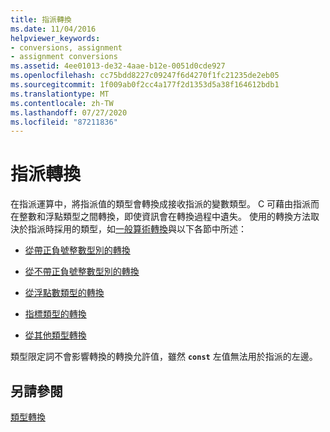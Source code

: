 ```yaml
---
title: 指派轉換
ms.date: 11/04/2016
helpviewer_keywords:
- conversions, assignment
- assignment conversions
ms.assetid: 4ee01013-de32-4aae-b12e-0051d0cde927
ms.openlocfilehash: cc75bdd8227c09247f6d4270f1fc21235de2eb05
ms.sourcegitcommit: 1f009ab0f2cc4a177f2d1353d5a38f164612bdb1
ms.translationtype: MT
ms.contentlocale: zh-TW
ms.lasthandoff: 07/27/2020
ms.locfileid: "87211836"
---
```

# <a name="assignment-conversions"></a>指派轉換

在指派運算中，將指派值的類型會轉換成接收指派的變數類型。 C 可藉由指派而在整數和浮點類型之間轉換，即使資訊會在轉換過程中遺失。 使用的轉換方法取決於指派時採用的類型，如[一般算術轉換](../c-language/usual-arithmetic-conversions.md)與以下各節中所述：

- [從帶正負號整數型別的轉換](../c-language/conversions-from-signed-integral-types.md)

- [從不帶正負號整數型別的轉換](../c-language/conversions-from-unsigned-integral-types.md)

- [從浮點數類型的轉換](../c-language/conversions-from-floating-point-types.md)

- [指標類型的轉換](../c-language/conversions-to-and-from-pointer-types.md)

- [從其他類型轉換](../c-language/conversions-from-other-types.md)

類型限定詞不會影響轉換的轉換允許值，雖然 **`const`** 左值無法用於指派的左邊。

## <a name="see-also"></a>另請參閱

[類型轉換](../c-language/type-conversions-c.md)
